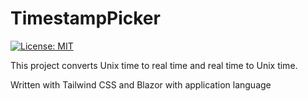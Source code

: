 # TimestampPicker
[![License: MIT](https://img.shields.io/badge/License-MIT-yellow.svg)](https://opensource.org/licenses/MIT)


This project converts Unix time to real time and real time to Unix time.

Written with Tailwind CSS and Blazor with application language
